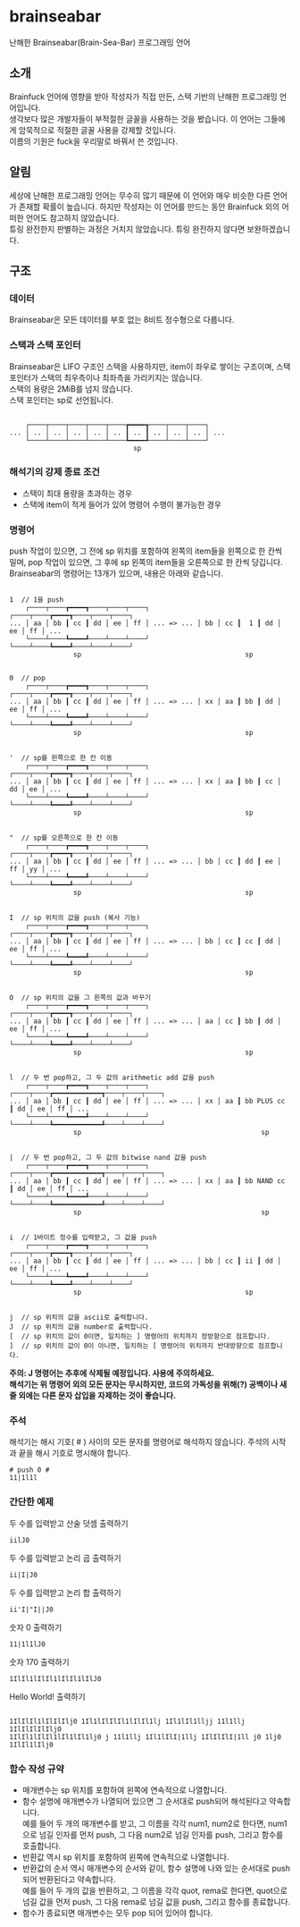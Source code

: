# brainseabar
난해한 Brainseabar(Brain-Sea-Bar) 프로그래밍 언어

## 소개
Brainfuck 언어에 영향을 받아 작성자가 직접 만든, 스택 기반의 난해한 프로그래밍 언어입니다.   
생각보다 많은 개발자들이 부적절한 글꼴을 사용하는 것을 봤습니다. 이 언어는 그들에게 암묵적으로 적절한 글꼴 사용을 강제할 것입니다.   
이름의 기원은 fuck을 우리말로 바꿔서 쓴 것입니다.

## 알림
세상에 난해한 프로그래밍 언어는 무수히 많기 때문에 이 언어와 매우 비슷한 다른 언어가 존재할 확률이 높습니다.
하지만 작성자는 이 언어를 만드는 동안 Brainfuck 외의 어떠한 언어도 참고하지 않았습니다.   
튜링 완전한지 판별하는 과정은 거치지 않았습니다. 튜링 완전하지 않다면 보완하겠습니다.

## 구조
### 데이터
Brainseabar은 모든 데이터를 부호 없는 8비트 정수형으로 다룹니다.

### 스택과 스택 포인터
Brainseabar은 LIFO 구조인 스택을 사용하지만, item이 좌우로 쌓이는 구조이며, 스택 포인터가 스택의 최우측이나 최좌측을 가리키지는 않습니다.   
스택의 용량은 2MiB를 넘지 않습니다.   
스택 포인터는 sp로 선언됩니다.
<pre><code>
    ┌────┬────┬────┬────┬────┲━━━━┱────┬────┬────┐
... │ .. │ .. │ .. │ .. │ .. ┃ .. ┃ .. │ .. │ .. │ ...
    └────┴────┴────┴────┴────┺━━━━┹────┴────┴────┘
                               sp
</code></pre>

### 해석기의 강제 종료 조건
* 스택이 최대 용량을 초과하는 경우   
* 스택에 item이 적게 들어가 있어 명령어 수행이 불가능한 경우

### 명령어
push 작업이 있으면, 그 전에 sp 위치를 포함하여 왼쪽의 item들을 왼쪽으로 한 칸씩 밀며, pop 작업이 있으면, 그 후에 sp 왼쪽의 item들을 오른쪽으로 한 칸씩 당깁니다.   
Brainseabar의 명령어는 13개가 있으며, 내용은 아래와 같습니다.

<pre><code>
1  // 1을 push
    ┌────┬────┲━━━━┱────┬────┬────┐            ┌────┬────┲━━━━┱────┬────┬────┐
... │ aa │ bb ┃ cc ┃ dd │ ee │ ff │ ... => ... │ bb │ cc ┃  1 ┃ dd │ ee │ ff │ ...
    └────┴────┺━━━━┹────┴────┴────┘            └────┴────┺━━━━┹────┴────┴────┘
                sp                                         sp
</code></pre>
<pre><code>
0  // pop
    ┌────┬────┲━━━━┱────┬────┬────┐            ┌────┬────┲━━━━┱────┬────┬────┐
... │ aa │ bb ┃ cc ┃ dd │ ee │ ff │ ... => ... │ xx │ aa ┃ bb ┃ dd │ ee │ ff │ ...
    └────┴────┺━━━━┹────┴────┴────┘            └────┴────┺━━━━┹────┴────┴────┘
                sp                                         sp
</code></pre>
<pre><code>
'  // sp를 왼쪽으로 한 칸 이동
    ┌────┬────┲━━━━┱────┬────┬────┐            ┌────┬────┲━━━━┱────┬────┬────┐
... │ aa │ bb ┃ cc ┃ dd │ ee │ ff │ ... => ... │ xx │ aa ┃ bb ┃ cc │ dd │ ee │ ...
    └────┴────┺━━━━┹────┴────┴────┘            └────┴────┺━━━━┹────┴────┴────┘
                sp                                         sp
</code></pre>
<pre><code>
"  // sp를 오른쪽으로 한 칸 이동
    ┌────┬────┲━━━━┱────┬────┬────┐            ┌────┬────┲━━━━┱────┬────┬────┐
... │ aa │ bb ┃ cc ┃ dd │ ee │ ff │ ... => ... │ bb │ cc ┃ dd ┃ ee │ ff │ yy │ ...
    └────┴────┺━━━━┹────┴────┴────┘            └────┴────┺━━━━┹────┴────┴────┘
                sp                                         sp
</code></pre>
<pre><code>
I  // sp 위치의 값을 push (복사 기능)
    ┌────┬────┲━━━━┱────┬────┬────┐            ┌────┬────┲━━━━┱────┬────┬────┐
... │ aa │ bb ┃ cc ┃ dd │ ee │ ff │ ... => ... │ bb │ cc ┃ cc ┃ dd │ ee │ ff │ ...
    └────┴────┺━━━━┹────┴────┴────┘            └────┴────┺━━━━┹────┴────┴────┘
                sp                                         sp
</code></pre>
<pre><code>
O  // sp 위치의 값을 그 왼쪽의 값과 바꾸기
    ┌────┬────┲━━━━┱────┬────┬────┐            ┌────┬────┲━━━━┱────┬────┬────┐
... │ aa │ bb ┃ cc ┃ dd │ ee │ ff │ ... => ... │ aa │ cc ┃ bb ┃ dd │ ee │ ff │ ...
    └────┴────┺━━━━┹────┴────┴────┘            └────┴────┺━━━━┹────┴────┴────┘
                sp                                         sp
</code></pre>
<pre><code>
l  // 두 번 pop하고, 그 두 값의 arithmetic add 값을 push
    ┌────┬────┲━━━━┱────┬────┬────┐            ┌────┬────┲━━━━━━━━━━━━┱────┬────┬────┐
... │ aa │ bb ┃ cc ┃ dd │ ee │ ff │ ... => ... │ xx │ aa ┃ bb PLUS cc ┃ dd │ ee │ ff │ ...
    └────┴────┺━━━━┹────┴────┴────┘            └────┴────┺━━━━━━━━━━━━┹────┴────┴────┘
                sp                                             sp
</code></pre>
<pre><code>
|  // 두 번 pop하고, 그 두 값의 bitwise nand 값을 push
    ┌────┬────┲━━━━┱────┬────┬────┐            ┌────┬────┲━━━━━━━━━━━━┱────┬────┬────┐
... │ aa │ bb ┃ cc ┃ dd │ ee │ ff │ ... => ... │ xx │ aa ┃ bb NAND cc ┃ dd │ ee │ ff │ ...
    └────┴────┺━━━━┹────┴────┴────┘            └────┴────┺━━━━━━━━━━━━┹────┴────┴────┘
                sp                                             sp
</code></pre>
<pre><code>
i  // 1바이트 정수를 입력받고, 그 값을 push
    ┌────┬────┲━━━━┱────┬────┬────┐            ┌────┬────┲━━━━┱────┬────┬────┐
... │ aa │ bb ┃ cc ┃ dd │ ee │ ff │ ... => ... │ bb │ cc ┃ ii ┃ dd │ ee │ ff │ ...
    └────┴────┺━━━━┹────┴────┴────┘            └────┴────┺━━━━┹────┴────┴────┘
                sp                                         sp
</code></pre>
<pre><code>
j  // sp 위치의 값을 ascii로 출력합니다.
J  // sp 위치의 값을 number로 출력합니다.
[  // sp 위치의 값이 0이면, 일치하는 ] 명령어의 위치까지 정방향으로 점프합니다.
]  // sp 위치의 값이 0이 아니면, 일치하는 [ 명령어의 위치까지 반대방향으로 점프합니다.
</code></pre>
**주의: J 명령어는 추후에 삭제될 예정입니다. 사용에 주의하세요.**   
**해석기는 위 명령어 외의 모든 문자는 무시하지만, 코드의 가독성을 위해(?) 공백이나 새 줄 외에는 다른 문자 삽입을 자제하는 것이 좋습니다.**

### 주석
해석기는 해시 기호( # ) 사이의 모든 문자를 명령어로 해석하지 않습니다. 주석의 시작과 끝을 해시 기호로 명시해야 합니다.
<pre><code># push 0 #
11|1l1l</code></pre>

### 간단한 예제
두 수를 입력받고 산술 덧셈 출력하기
<pre><code>iilJ0</code></pre>
두 수를 입력받고 논리 곱 출력하기
<pre><code>ii|I|J0</code></pre>
두 수를 입력받고 논리 합 출력하기
<pre><code>ii'I|"I||J0</code></pre>
숫자 0 출력하기
<pre><code>11|1l1lJ0</code></pre>
숫자 170 출력하기
<pre><code>1IlIl1lIlIl1lIlIl1lIlJ0</code></pre>
Hello World! 출력하기
<pre><code>
1IlIlIl1lIlIlIlj0 1Il1lIlIlIl1lIlIl1lj 1Il1lIl1lljj 11l1llj 1IlIlIlIlIljO
1IlIl1lIlIl1lIl1lIl1lj0 j 11l1llj 1Il1lIlI|1llj 1IlIlIlI|1ll j0 1lj0 1IlIl1lIlj0
</code></pre>

### 함수 작성 규약
* 매개변수는 sp 위치를 포함하여 왼쪽에 연속적으로 나열합니다.
* 함수 설명에 매개변수가 나열되어 있으면 그 순서대로 push되어 해석된다고 약속합니다.   
예를 들어 두 개의 매개변수를 받고, 그 이름을 각각 num1, num2로 한다면, num1으로 넘길 인자를 먼저 push, 그 다음 num2로 넘길 인자를 push, 그리고 함수를 호출합니다.
* 반환값 역시 sp 위치를 포함하여 왼쪽에 연속적으로 나열합니다.
* 반환값의 순서 역시 매개변수의 순서와 같이, 함수 설명에 나와 있는 순서대로 push되어 반환된다고 약속합니다.   
예를 들어 두 개의 값을 반환하고, 그 이름을 각각 quot, rema로 한다면, quot으로 넘길 값을 먼저 push, 그 다음 rema로 넘길 값을 push, 그리고 함수를 종료합니다.
* 함수가 종료되면 매개변수는 모두 pop 되어 있어야 합니다.
